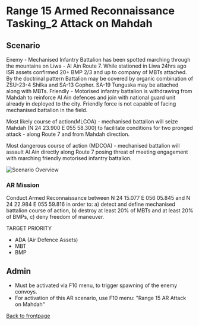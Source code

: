 # Range 15 Armed Reconnaissance Tasking_2 Attack on Mahdah

## Scenario
Enemy - Mechanised Infantry Battalion has been spotted marching through the mountains on Liwa - Al Ain Route 7. While stationed in Liwa 24hrs ago ISR assets confirmed 20+ BMP 2/3 and up to company of MBTs attached. By the doctrinal pattern Battalion may be covered by organic combination of ZSU-23-4 Shilka and SA-13 Gopher. SA-19 Tunguska may be attached along with MBTs.
Friendly - Motorised infantry battalion is withdrawing from Mahdah to reinforce Al Ain defences and join with national guard unit already in deployed to the city.
Friendly force is not capable of facing mechanised battalion in the field.

Most likely course of action(MLCOA) - mechanised battalion will seize Mahdah (N 24 23.900 E 055 58.300) to facilitate conditions for two pronged attack - along Route 7 and from Mahdah direction.

Most dangerous course of action (MDCOA) - mechanised battalion will assault Al Ain directly along Route 7 posing threat of meeting engagement with marching friendly motorised infantry battalion.


![Scenario Overview](/ATRM_Brief/Range15_AR_2.JPG)


### AR Mission
Conduct Armed Reconnaissance between N 24 15.077 E 056 05.845 and N 24 22.984 E 055 59.816 in order to:
a) detect and define mechanised battalion course of action,
b) destroy at least 20% of MBTs and at least 20% of BMPs,
c) deny freedom of maneuver.

TARGET PRIORITY

- ADA (Air Defence Assets)
- MBT
- BMP


## Admin
- Must be activated via F10 menu, to trigger spawning of the enemy convoys.
- For activation of this AR scenario, use F10 menu: "Range 15 AR Attack on Mahdah"


[Back to frontpage](https://132nd-vwing.github.io/ATRM_Brief/)

